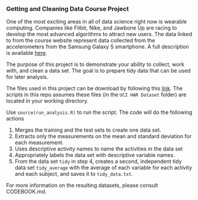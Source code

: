 ### Getting and Cleaning Data Course Project

One of the most exciting areas in all of data science right now is wearable computing. Companies like Fitbit, Nike, and Jawbone Up are racing to develop the most advanced algorithms to attract new users. The data linked to from the course website represent data collected from the accelerometers from the Samsung Galaxy S smartphone. A full description is available [here](http://archive.ics.uci.edu/ml/datasets/Human+Activity+Recognition+Using+Smartphones).

The purpose of this project is to demonstrate your ability to collect, work with, and clean a data set. The goal is to prepare tidy data that can be used for later analysis.   

The files used in this project can be download by following this [link](https://d396qusza40orc.cloudfront.net/getdata%2Fprojectfiles%2FUCI%20HAR%20Dataset.zip). The scripts in this repo assumes these files (in the `UCI HAR Dataset` folder) are located in your working directory.

Use `source(run_analysis.R)` to run the script. The code will do the following actions

1. Merges the training and the test sets to create one data set. 
2. Extracts only the measurements on the mean and standard deviation for each measurement.
3. Uses descriptive activity names to name the activities in the data set 
4. Appropriately labels the data set with descriptive variable names.  
5. From the data set `tidy` in step 4, creates a second, independent tidy data set `tidy_average` with the average of each variable for each activity and each subject, and saves it to `tidy_data.txt`.

For more information on the resulting datasets, please consult CODEBOOK.md.